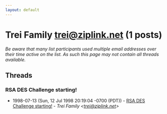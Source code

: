 ```yaml
---
layout: default
---
```


# Trei Family <trei@ziplink.net> (1 posts)

_Be aware that many list participants used multiple email addresses over their time active on the list. As such this page may not contain all threads available._

## Threads

### RSA DES Challenge starting!
+ 1998-07-13 (Sun, 12 Jul 1998 20:19:04 -0700 (PDT)) - [RSA DES Challenge starting!](/archive/1998/07/6686654d71275250175e1bbc89d14c644c55569eba6827879ed825f2b043e99c) - _Trei Family \<trei@ziplink.net\>_

